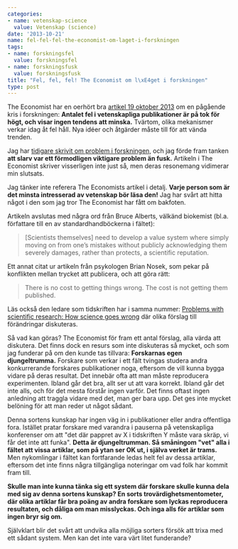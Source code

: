 ```yaml
---
categories:
- name: vetenskap-science
  value: Vetenskap (science)
date: '2013-10-21'
name: fel-fel-fel-the-economist-om-laget-i-forskningen
tags:
- name: forskningsfel
  value: forskningsfel
- name: forskningsfusk
  value: forskningsfusk
title: "Fel, fel, fel! The Economist om l\xE4get i forskningen"
type: post
---
```

The Economist har en oerhört bra [artikel 19 oktober 2013](http://www.economist.com/news/briefing/21588057-scientists-think-science-self-correcting-alarming-degree-it-not-trouble) om en pågående kris i forskningen: **Antalet fel i vetenskapliga publikationer är på tok för högt, och visar ingen tendens att minska.** Tvärtom, olika mekanismer verkar idag åt fel håll. Nya idéer och åtgärder måste till för att vända trenden.

Jag har [tidigare skrivit om problem i forskningen](/2013/02/04/vetenskapens-varld-forskningsfusk-eller-slarv/), och jag förde fram tanken **att slarv var ett förmodligen viktigare problem än fusk.** Artikeln i The Economist skriver visserligen inte just så, men deras resonemang vidimerar min slutsats.

Jag tänker inte referera The Economists artikel i detalj. **Varje person som är det minsta intresserad av vetenskap bör läsa den!** Jag har svårt att hitta något i den som jag tror The Economist har fått om bakfoten.

Artikeln avslutas med några ord från Bruce Alberts, välkänd biokemist (bl.a. författare till en av standardhandböckerna i fältet):

> [Scientists themselves] need to develop a value system where simply moving on from one’s mistakes without publicly acknowledging them severely damages, rather than protects, a scientific reputation.

Ett annat citat ur artikeln från psykologen Brian Nosek, som pekar på konflikten mellan trycket att publicera, och att göra rätt:

> There is no cost to getting things wrong. The cost is not getting them published.

Läs också den ledare som tidskriften har i samma nummer: [Problems with scientific research: How science goes wrong](http://www.economist.com/news/leaders/21588069-scientific-research-has-changed-world-now-it-needs-change-itself-how-science-goes-wrong) där olika förslag till förändringar diskuteras.

Så vad kan göras? The Economist för fram ett antal förslag, alla värda att diskutera. Det finns dock en resurs som inte diskuteras så mycket, och som jag funderar på om den kunde tas tillvara: **Forskarnas egen djungeltrumma.** Forskare som verkar i ett fält tvingas studera andra konkurrerande forskares publikationer noga, eftersom de vill kunna bygga vidare på deras resultat. Det innebär ofta att man måste reproducera experimenten. Ibland går det bra, allt ser ut att vara korrekt. Ibland går det inte alls, och för det mesta förstår ingen varför. Det finns oftast ingen anledning att traggla vidare med det, man ger bara upp. Det ges inte mycket belöning för att man reder ut något sådant.

Denna sortens kunskap har ingen väg in i publikationer eller andra offentliga fora. Istället pratar forskare med varandra i pauserna på vetenskapliga konferenser om att "det där pappret av X i tidskriften Y måste vara skräp, vi får det inte att funka". **Detta är djungeltrumman. Så småningom "vet" alla i fältet att vissa artiklar, som på ytan ser OK ut, i själva verket är trams.** Men nykomlingar i fältet kan fortfarande ledas helt fel av dessa artiklar, eftersom det inte finns några tillgängliga noteringar om vad folk har kommit fram till.

**Skulle man inte kunna tänka sig ett system där forskare skulle kunna dela med sig av denna sortens kunskap? En sorts trovärdighetsmentometer, där olika artiklar får bra poäng av andra forskare som lyckas reproducera resultaten, och dåliga om man misslyckas. Och inga alls för artiklar som ingen bryr sig om.**

Självklart blir det svårt att undvika alla möjliga sorters försök att trixa med ett sådant system. Men kan det inte vara värt litet funderande?

